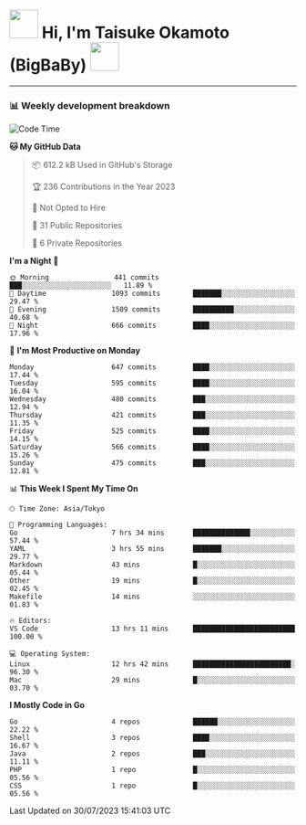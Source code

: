 <!-- Title -->
<h1>
    <img src="https://media.tenor.com/TlyRveJkgo4AAAAi/cloud-cloud-strife.gif" width="50"/> 
    Hi, I'm Taisuke Okamoto (BigBaBy) 
    <img src="https://media.tenor.com/TlyRveJkgo4AAAAi/cloud-cloud-strife.gif" width="50"/>
</h1>

---

<h3> 📊 Weekly development breakdown </h3>
<!-- waka-readme-stats -->

<!--START_SECTION:waka-->
![Code Time](http://img.shields.io/badge/Code%20Time-1%2C594%20hrs%2043%20mins-blue)

**🐱 My GitHub Data** 

> 📦 612.2 kB Used in GitHub's Storage 
 > 
> 🏆 236 Contributions in the Year 2023
 > 
> 🚫 Not Opted to Hire
 > 
> 📜 31 Public Repositories 
 > 
> 🔑 6 Private Repositories 
 > 
**I'm a Night 🦉** 

```text
🌞 Morning                441 commits         ███░░░░░░░░░░░░░░░░░░░░░░   11.89 % 
🌆 Daytime                1093 commits        ███████░░░░░░░░░░░░░░░░░░   29.47 % 
🌃 Evening                1509 commits        ██████████░░░░░░░░░░░░░░░   40.68 % 
🌙 Night                  666 commits         ████░░░░░░░░░░░░░░░░░░░░░   17.96 % 
```
📅 **I'm Most Productive on Monday** 

```text
Monday                   647 commits         ████░░░░░░░░░░░░░░░░░░░░░   17.44 % 
Tuesday                  595 commits         ████░░░░░░░░░░░░░░░░░░░░░   16.04 % 
Wednesday                480 commits         ███░░░░░░░░░░░░░░░░░░░░░░   12.94 % 
Thursday                 421 commits         ███░░░░░░░░░░░░░░░░░░░░░░   11.35 % 
Friday                   525 commits         ████░░░░░░░░░░░░░░░░░░░░░   14.15 % 
Saturday                 566 commits         ████░░░░░░░░░░░░░░░░░░░░░   15.26 % 
Sunday                   475 commits         ███░░░░░░░░░░░░░░░░░░░░░░   12.81 % 
```


📊 **This Week I Spent My Time On** 

```text
🕑︎ Time Zone: Asia/Tokyo

💬 Programming Languages: 
Go                       7 hrs 34 mins       ██████████████░░░░░░░░░░░   57.44 % 
YAML                     3 hrs 55 mins       ███████░░░░░░░░░░░░░░░░░░   29.77 % 
Markdown                 43 mins             █░░░░░░░░░░░░░░░░░░░░░░░░   05.44 % 
Other                    19 mins             █░░░░░░░░░░░░░░░░░░░░░░░░   02.45 % 
Makefile                 14 mins             ░░░░░░░░░░░░░░░░░░░░░░░░░   01.83 % 

🔥 Editors: 
VS Code                  13 hrs 11 mins      █████████████████████████   100.00 % 

💻 Operating System: 
Linux                    12 hrs 42 mins      ████████████████████████░   96.30 % 
Mac                      29 mins             █░░░░░░░░░░░░░░░░░░░░░░░░   03.70 % 
```

**I Mostly Code in Go** 

```text
Go                       4 repos             ██████░░░░░░░░░░░░░░░░░░░   22.22 % 
Shell                    3 repos             ████░░░░░░░░░░░░░░░░░░░░░   16.67 % 
Java                     2 repos             ███░░░░░░░░░░░░░░░░░░░░░░   11.11 % 
PHP                      1 repo              █░░░░░░░░░░░░░░░░░░░░░░░░   05.56 % 
CSS                      1 repo              █░░░░░░░░░░░░░░░░░░░░░░░░   05.56 % 
```




 Last Updated on 30/07/2023 15:41:03 UTC
<!--END_SECTION:waka-->
